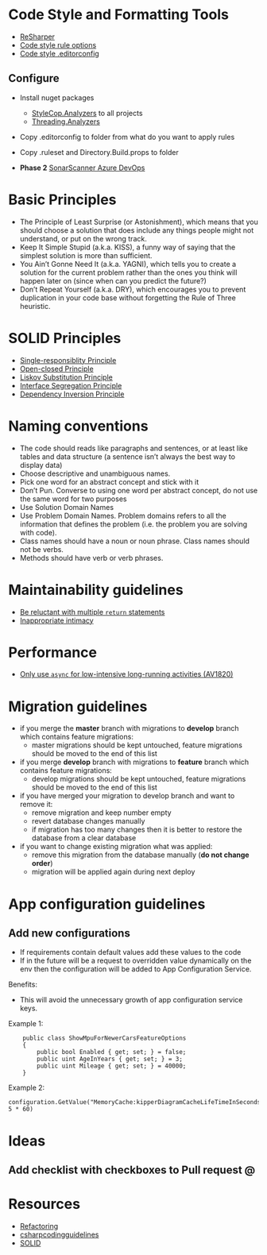 # Code Style and Formatting Tools
* [ReSharper](https://www.jetbrains.com/resharper)
* [Code style rule options](https://docs.microsoft.com/en-us/dotnet/fundamentals/code-analysis/code-style-rule-options)
* [Code style .editorconfig](/.attachments/editorconfig-0abef250-6c35-4b89-9401-afec0644f6db.txt)


## Configure
* Install nuget packages
  * [StyleCop.Analyzers](https://www.nuget.org/packages/StyleCop.Analyzers) to all projects
  * [Threading.Analyzers](https://www.nuget.org/packages/Microsoft.VisualStudio.Threading.Analyzers)
* Copy .editorconfig to folder from what do you want to apply rules
* Copy .ruleset and Directory.Build.props to folder

* **Phase 2** [SonarScanner Azure DevOps](https://docs.sonarqube.org/latest/analysis/azuredevops-integration/)

# Basic Principles
* The Principle of Least Surprise (or Astonishment), which means that you should choose a solution that does include any things people might not understand, or put on the wrong track.
* Keep It Simple Stupid (a.k.a. KISS), a funny way of saying that the simplest solution is more than sufficient.
* You Ain’t Gonne Need It (a.k.a. YAGNI), which tells you to create a solution for the current problem rather than the ones you think will happen later on (since when can you predict the future?)
* Don’t Repeat Yourself (a.k.a. DRY), which encourages you to prevent duplication in your code base without forgetting the Rule of Three heuristic.
# SOLID Principles
* [Single-responsiblity Principle](https://www.digitalocean.com/community/conceptual_articles/s-o-l-i-d-the-first-five-principles-of-object-oriented-design#single-responsibility-principle)
* [Open-closed Principle](https://www.digitalocean.com/community/conceptual_articles/s-o-l-i-d-the-first-five-principles-of-object-oriented-design#open-closed-principle)
* [Liskov Substitution Principle](https://www.digitalocean.com/community/conceptual_articles/s-o-l-i-d-the-first-five-principles-of-object-oriented-design#liskov-substitution-principle)
* [Interface Segregation Principle](https://www.digitalocean.com/community/conceptual_articles/s-o-l-i-d-the-first-five-principles-of-object-oriented-design#interface-segregation-principle)
* [Dependency Inversion Principle](https://www.digitalocean.com/community/conceptual_articles/s-o-l-i-d-the-first-five-principles-of-object-oriented-design#dependency-inversion-principle)

# Naming conventions
* The code should reads like paragraphs and sentences, or at least like tables and data structure (a sentence isn’t always the best way to display data)
* Choose descriptive and unambiguous names.
* Pick one word for an abstract concept and stick with it
* Don’t Pun. Converse to using one word per abstract concept, do not use the same word for two purposes
* Use Solution Domain Names
* Use Problem Domain Names. Problem domains refers to all the information that defines the problem (i.e. the problem you are solving with code).
* Class names should have a noun or noun phrase. Class names should not be verbs.
* Methods should have verb or verb phrases.

# Maintainability guidelines
* [Be reluctant with multiple `return` statements ](https://csharpcodingguidelines.com/maintainability-guidelines/#AV1540)
* [Inappropriate intimacy](https://refactoring.guru/smells/inappropriate-intimacy)

# Performance
* [Only use `async` for low-intensive long-running activities (AV1820)](https://csharpcodingguidelines.com/performance-guidelines/#AV1820)

# Migration guidelines
* if you merge the **master** branch with migrations to **develop** branch which contains feature migrations:
  * master migrations should be kept untouched, feature migrations should be moved to the end of this list
* if you merge **develop** branch with migrations to **feature** branch which contains feature migrations:
  * develop migrations should be kept untouched, feature migrations should be moved to the end of this list
* if you have merged your migration to develop branch and want to remove it:
  * remove migration and keep number empty
  * revert database changes manually
  * if migration has too many changes then it is better to restore the database from a clear database
* if you want to change existing migration what was applied:
  * remove this migration from the database manually (**do not change order**)
  * migration will be applied again during next deploy

# App configuration guidelines
## Add new configurations
* If requirements contain default values add these values to the code
* If in the future will be a request to overridden value dynamically on the env then the configuration will be added to App Configuration Service.

Benefits:
* This will avoid the unnecessary growth of app configuration service keys.

Example 1:
```
    public class ShowMpuForNewerCarsFeatureOptions
    {
        public bool Enabled { get; set; } = false;
        public uint AgeInYears { get; set; } = 3;
        public uint Mileage { get; set; } = 40000;
    }
``` 
Example 2:
```
configuration.GetValue("MemoryCache:kipperDiagramCacheLifeTimeInSeconds", 5 * 60)
```

# Ideas
## Add checklist with checkboxes to Pull request @<Egor Shymko> 

# Resources
* [Refactoring](https://refactoring.guru/refactoring)
* [csharpcodingguidelines](https://csharpcodingguidelines.com/)
* [SOLID](https://www.digitalocean.com/community/conceptual_articles/s-o-l-i-d-the-first-five-principles-of-object-oriented-design)